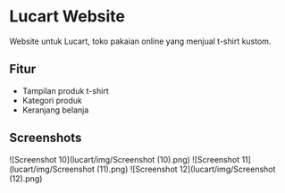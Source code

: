 # Lucart Website

Website untuk Lucart, toko pakaian online yang menjual t-shirt kustom.

## Fitur

- Tampilan produk t-shirt
- Kategori produk
- Keranjang belanja

## Screenshots

![Screenshot 10](lucart/img/Screenshot (10).png)
![Screenshot 11](lucart/img/Screenshot (11).png)
![Screenshot 12](lucart/img/Screenshot (12).png)

